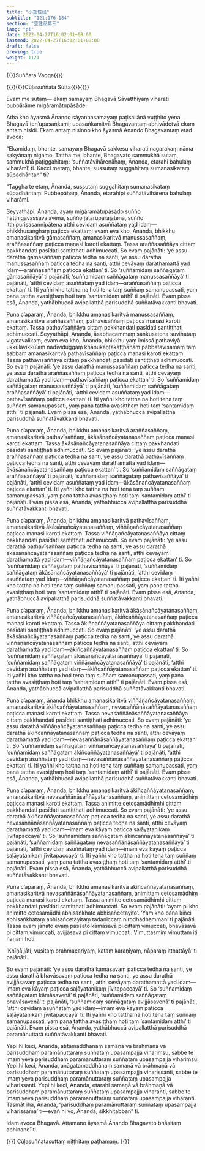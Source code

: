 ```yaml
---
title: "小空性经"
subtitle: "121:176-184"
section: "空性品第三"
lang: "pi"
date: 2022-04-27T16:02:01+08:00
lastmod: 2022-04-27T16:02:01+08:00
draft: false
brewing: true
weight: 1121
---
```



{{<subtitle>}}Suññata Vagga{{</subtitle>}}

{{<subtitle>}}{{<suttalink src="mn121">}}Cūḷasuññata Sutta{{</suttalink>}}{{</subtitle>}}

Evaṃ me sutaṃ— ekaṃ samayaṃ Bhagavā Sāvatthiyaṃ viharati pubbārāme migāramātupāsāde.

Atha kho āyasmā Ānando sāyanhasamayaṃ paṭisallānā vuṭṭhito yena Bhagavā ten’upasaṅkami; upasaṅkamitvā Bhagavantaṃ abhivādetvā ekam antaṃ nisīdi. Ekam antaṃ nisinno kho āyasmā Ānando Bhagavantaṃ etad avoca:

“Ekamidaṃ, bhante, samayaṃ Bhagavā sakkesu viharati nagarakaṃ nāma sakyānaṃ nigamo. Tattha me, bhante, Bhagavato sammukhā sutaṃ, sammukhā paṭiggahitaṃ: ‘suññatāvihārenāhaṃ, Ānanda, etarahi bahulaṃ viharāmī’ ti. Kacci metaṃ, bhante, sussutaṃ suggahitaṃ sumanasikataṃ sūpadhāritan” ti?

“Taggha te etaṃ, Ānanda, sussutaṃ suggahitaṃ sumanasikataṃ sūpadhāritaṃ. Pubbepāhaṃ, Ānanda, etarahipi suññatāvihārena bahulaṃ viharāmi.

Seyyathāpi, Ānanda, ayaṃ migāramātupāsādo suñño hatthigavassavaḷavena, suñño jātarūparajatena, suñño itthipurisasannipātena atthi cevidaṃ asuññataṃ yad idaṃ—bhikkhusaṅghaṃ paṭicca ekattaṃ; evam eva kho, Ānanda, bhikkhu amanasikaritvā gāmasaññaṃ, amanasikaritvā manussasaññaṃ, araññasaññaṃ paṭicca manasi karoti ekattaṃ. Tassa araññasaññāya cittaṃ pakkhandati pasīdati santiṭṭhati adhimuccati. So evaṃ pajānāti: ‘ye assu darathā gāmasaññaṃ paṭicca tedha na santi, ye assu darathā manussasaññaṃ paṭicca tedha na santi, atthi cevāyaṃ darathamattā yad idaṃ—araññasaññaṃ paṭicca ekattan’ ti. So ‘suññamidaṃ saññāgataṃ gāmasaññāyā’ ti pajānāti, ‘suññamidaṃ saññāgataṃ manussasaññāyā’ ti pajānāti, ‘atthi cevidaṃ asuññataṃ yad idaṃ—araññasaññaṃ paṭicca ekattan’ ti. Iti yañhi kho tattha na hoti tena taṃ suññaṃ samanupassati, yaṃ pana tattha avasiṭṭhaṃ hoti taṃ ‘santamidaṃ atthī’ ti pajānāti. Evam pissa esā, Ānanda, yathābhuccā avipallatthā parisuddhā suññatāvakkanti bhavati.

Puna c’aparaṃ, Ānanda, bhikkhu amanasikaritvā manussasaññaṃ, amanasikaritvā araññasaññaṃ, pathavīsaññaṃ paṭicca manasi karoti ekattaṃ. Tassa pathavīsaññāya cittaṃ pakkhandati pasīdati santiṭṭhati adhimuccati. Seyyathāpi, Ānanda, āsabhacammaṃ saṅkusatena suvihataṃ vigatavalikaṃ; evam eva kho, Ānanda, bhikkhu yaṃ imissā pathaviyā ukkūlavikkūlaṃ nadīviduggaṃ khāṇukaṇṭakaṭṭhānaṃ pabbatavisamaṃ taṃ sabbaṃ amanasikaritvā pathavīsaññaṃ paṭicca manasi karoti ekattaṃ. Tassa pathavīsaññāya cittaṃ pakkhandati pasīdati santiṭṭhati adhimuccati. So evaṃ pajānāti: ‘ye assu darathā manussasaññaṃ paṭicca tedha na santi, ye assu darathā araññasaññaṃ paṭicca tedha na santi, atthi cevāyaṃ darathamattā yad idaṃ—pathavīsaññaṃ paṭicca ekattan’ ti. So ‘suññamidaṃ saññāgataṃ manussasaññāyā’ ti pajānāti, ‘suññamidaṃ saññāgataṃ araññasaññāyā’ ti pajānāti, ‘atthi cevidaṃ asuññataṃ yad idaṃ—pathavīsaññaṃ paṭicca ekattan’ ti. Iti yañhi kho tattha na hoti tena taṃ suññaṃ samanupassati, yaṃ pana tattha avasiṭṭhaṃ hoti taṃ ‘santamidaṃ atthī’ ti pajānāti. Evam pissa esā, Ānanda, yathābhuccā avipallatthā parisuddhā suññatāvakkanti bhavati.

Puna c’aparaṃ, Ānanda, bhikkhu amanasikaritvā araññasaññaṃ, amanasikaritvā pathavīsaññaṃ, ākāsānañcāyatanasaññaṃ paṭicca manasi karoti ekattaṃ. Tassa ākāsānañcāyatanasaññāya cittaṃ pakkhandati pasīdati santiṭṭhati adhimuccati. So evaṃ pajānāti: ‘ye assu darathā araññasaññaṃ paṭicca tedha na santi, ye assu darathā pathavīsaññaṃ paṭicca tedha na santi, atthi cevāyaṃ darathamattā yad idaṃ—ākāsānañcāyatanasaññaṃ paṭicca ekattan’ ti. So ‘suññamidaṃ saññāgataṃ araññasaññāyā’ ti pajānāti, ‘suññamidaṃ saññāgataṃ pathavīsaññāyā’ ti pajānāti, ‘atthi cevidaṃ asuññataṃ yad idaṃ—ākāsānañcāyatanasaññaṃ paṭicca ekattan’ ti. Iti yañhi kho tattha na hoti tena taṃ suññaṃ samanupassati, yaṃ pana tattha avasiṭṭhaṃ hoti taṃ ‘santamidaṃ atthī’ ti pajānāti. Evam pissa esā, Ānanda, yathābhuccā avipallatthā parisuddhā suññatāvakkanti bhavati.

Puna c’aparaṃ, Ānanda, bhikkhu amanasikaritvā pathavīsaññaṃ, amanasikaritvā ākāsānañcāyatanasaññaṃ, viññāṇañcāyatanasaññaṃ paṭicca manasi karoti ekattaṃ. Tassa viññāṇañcāyatanasaññāya cittaṃ pakkhandati pasīdati santiṭṭhati adhimuccati. So evaṃ pajānāti: ‘ye assu darathā pathavīsaññaṃ paṭicca tedha na santi, ye assu darathā ākāsānañcāyatanasaññaṃ paṭicca tedha na santi, atthi cevāyaṃ darathamattā yad idaṃ—viññāṇañcāyatanasaññaṃ paṭicca ekattan’ ti. So ‘suññamidaṃ saññāgataṃ pathavīsaññāyā’ ti pajānāti, ‘suññamidaṃ saññāgataṃ ākāsānañcāyatanasaññāyā’ ti pajānāti, ‘atthi cevidaṃ asuññataṃ yad idaṃ—viññāṇañcāyatanasaññaṃ paṭicca ekattan’ ti. Iti yañhi kho tattha na hoti tena taṃ suññaṃ samanupassati, yaṃ pana tattha avasiṭṭhaṃ hoti taṃ ‘santamidaṃ atthī’ ti pajānāti. Evam pissa esā, Ānanda, yathābhuccā avipallatthā parisuddhā suññatāvakkanti bhavati.

Puna c’aparaṃ, Ānanda, bhikkhu amanasikaritvā ākāsānañcāyatanasaññaṃ, amanasikaritvā viññāṇañcāyatanasaññaṃ, ākiñcaññāyatanasaññaṃ paṭicca manasi karoti ekattaṃ. Tassa ākiñcaññāyatanasaññāya cittaṃ pakkhandati pasīdati santiṭṭhati adhimuccati. So evaṃ pajānāti: ‘ye assu darathā ākāsānañcāyatanasaññaṃ paṭicca tedha na santi, ye assu darathā viññāṇañcāyatanasaññaṃ paṭicca tedha na santi, atthi cevāyaṃ darathamattā yad idaṃ—ākiñcaññāyatanasaññaṃ paṭicca ekattan’ ti. So ‘suññamidaṃ saññāgataṃ ākāsānañcāyatanasaññāyā’ ti pajānāti, ‘suññamidaṃ saññāgataṃ viññāṇañcāyatanasaññāyā’ ti pajānāti, ‘atthi cevidaṃ asuññataṃ yad idaṃ—ākiñcaññāyatanasaññaṃ paṭicca ekattan’ ti. Iti yañhi kho tattha na hoti tena taṃ suññaṃ samanupassati, yaṃ pana tattha avasiṭṭhaṃ hoti taṃ ‘santamidaṃ atthī’ ti pajānāti. Evam pissa esā, Ānanda, yathābhuccā avipallatthā parisuddhā suññatāvakkanti bhavati.

Puna c’aparaṃ, ānanda bhikkhu amanasikaritvā viññāṇañcāyatanasaññaṃ, amanasikaritvā ākiñcaññāyatanasaññaṃ, nevasaññānāsaññāyatanasaññaṃ paṭicca manasi karoti ekattaṃ. Tassa nevasaññānāsaññāyatanasaññāya cittaṃ pakkhandati pasīdati santiṭṭhati adhimuccati. So evaṃ pajānāti: ‘ye assu darathā viññāṇañcāyatanasaññaṃ paṭicca tedha na santi, ye assu darathā ākiñcaññāyatanasaññaṃ paṭicca tedha na santi, atthi cevāyaṃ darathamattā yad idaṃ—nevasaññānāsaññāyatanasaññaṃ paṭicca ekattan’ ti. So ‘suññamidaṃ saññāgataṃ viññāṇañcāyatanasaññāyā’ ti pajānāti, ‘suññamidaṃ saññāgataṃ ākiñcaññāyatanasaññāyā’ ti pajānāti, ‘atthi cevidaṃ asuññataṃ yad idaṃ—nevasaññānāsaññāyatanasaññaṃ paṭicca ekattan’ ti. Iti yañhi kho tattha na hoti tena taṃ suññaṃ samanupassati, yaṃ pana tattha avasiṭṭhaṃ hoti taṃ ‘santamidaṃ atthī’ ti pajānāti. Evam pissa esā, Ānanda, yathābhuccā avipallatthā parisuddhā suññatāvakkanti bhavati.

Puna c’aparaṃ, Ānanda, bhikkhu amanasikaritvā ākiñcaññāyatanasaññaṃ, amanasikaritvā nevasaññānāsaññāyatanasaññaṃ, animittaṃ cetosamādhiṃ paṭicca manasi karoti ekattaṃ. Tassa animitte cetosamādhimhi cittaṃ pakkhandati pasīdati santiṭṭhati adhimuccati. So evaṃ pajānāti: ‘ye assu darathā ākiñcaññāyatanasaññaṃ paṭicca tedha na santi, ye assu darathā nevasaññānāsaññāyatanasaññaṃ paṭicca tedha na santi, atthi cevāyaṃ darathamattā yad idaṃ—imam eva kāyaṃ paṭicca saḷāyatanikaṃ jīvitapaccayā’ ti. So ‘suññamidaṃ saññāgataṃ ākiñcaññāyatanasaññāyā’ ti pajānāti, ‘suññamidaṃ saññāgataṃ nevasaññānāsaññāyatanasaññāyā’ ti pajānāti, ‘atthi cevidaṃ asuññataṃ yad idaṃ—imam eva kāyaṃ paṭicca saḷāyatanikaṃ jīvitapaccayā’ ti. Iti yañhi kho tattha na hoti tena taṃ suññaṃ samanupassati, yaṃ pana tattha avasiṭṭhaṃ hoti taṃ ‘santamidaṃ atthī’ ti pajānāti. Evam pissa esā, Ānanda, yathābhuccā avipallatthā parisuddhā suññatāvakkanti bhavati.

Puna c’aparaṃ, Ānanda, bhikkhu amanasikaritvā ākiñcaññāyatanasaññaṃ, amanasikaritvā nevasaññānāsaññāyatanasaññaṃ, animittaṃ cetosamādhiṃ paṭicca manasi karoti ekattaṃ. Tassa animitte cetosamādhimhi cittaṃ pakkhandati pasīdati santiṭṭhati adhimuccati. So evaṃ pajānāti: ‘ayam pi kho animitto cetosamādhi abhisaṅkhato abhisañcetayito’. ‘Yaṃ kho pana kiñci abhisaṅkhataṃ abhisañcetayitaṃ tadaniccaṃ nirodhadhamman’ ti pajānāti. Tassa evaṃ jānato evaṃ passato kāmāsavā pi cittaṃ vimuccati, bhavāsavā pi cittaṃ vimuccati, avijjāsavā pi cittaṃ vimuccati. Vimuttasmiṃ vimuttam iti ñāṇaṃ hoti.

‘Khīṇā jāti, vusitaṃ brahmacariyaṃ, kataṃ karaṇīyaṃ, nāparaṃ itthattāyā’ ti pajānāti.

So evaṃ pajānāti: ‘ye assu darathā kāmāsavaṃ paṭicca tedha na santi, ye assu darathā bhavāsavaṃ paṭicca tedha na santi, ye assu darathā avijjāsavaṃ paṭicca tedha na santi, atthi cevāyaṃ darathamattā yad idaṃ—imam eva kāyaṃ paṭicca saḷāyatanikaṃ jīvitapaccayā’ ti. So ‘suññamidaṃ saññāgataṃ kāmāsavenā’ ti pajānāti, ‘suññamidaṃ saññāgataṃ bhavāsavenā’ ti pajānāti, ‘suññamidaṃ saññāgataṃ avijjāsavenā’ ti pajānāti, ‘atthi cevidaṃ asuññataṃ yad idaṃ—imam eva kāyaṃ paṭicca saḷāyatanikaṃ jīvitapaccayā’ ti. Iti yañhi kho tattha na hoti tena taṃ suññaṃ samanupassati, yaṃ pana tattha avasiṭṭhaṃ hoti taṃ ‘santamidaṃ atthī’ ti pajānāti. Evam pissa esā, Ānanda, yathābhuccā avipallatthā parisuddhā paramānuttarā suññatāvakkanti bhavati.

Yepi hi keci, Ānanda, atītamaddhānaṃ samaṇā vā brāhmaṇā vā parisuddhaṃ paramānuttaraṃ suññataṃ upasampajja vihariṃsu, sabbe te imaṃ yeva parisuddhaṃ paramānuttaraṃ suññataṃ upasampajja vihariṃsu. Yepi hi keci, Ānanda, anāgatamaddhānaṃ samaṇā vā brāhmaṇā vā parisuddhaṃ paramānuttaraṃ suññataṃ upasampajja viharissanti, sabbe te imaṃ yeva parisuddhaṃ paramānuttaraṃ suññataṃ upasampajja viharissanti. Yepi hi keci, Ānanda, etarahi samaṇā vā brāhmaṇā vā parisuddhaṃ paramānuttaraṃ suññataṃ upasampajja viharanti, sabbe te imaṃ yeva parisuddhaṃ paramānuttaraṃ suññataṃ upasampajja viharanti. Tasmāt iha, Ānanda, ‘parisuddhaṃ paramānuttaraṃ suññataṃ upasampajja viharissāmā’ ti—evañ hi vo, Ānanda, sikkhitabban” ti.

Idam avoca Bhagavā. Attamano āyasmā Ānando Bhagavato bhāsitaṃ abhinandī ti.


{{<eof>}}
    Cūḷasuññatasuttaṃ niṭṭhitaṃ paṭhamaṃ.
{{</eof>}}